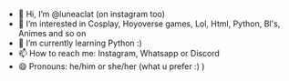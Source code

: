 - 👋 Hi, I’m @luneaclat (on instagram too)
- 👀 I’m interested in Cosplay, Hoyoverse games, Lol, Html, Python, Bl's, Animes and so on
- 🌱 I’m currently learning Python :)
- 📫 How to reach me: Instagram, Whatsapp or Discord
- 😄 Pronouns: he/him or she/her (what u prefer :) )

<!---
luneaclat/luneaclat is a ✨ special ✨ repository because its `README.md` (this file) appears on your GitHub profile.
You can click the Preview link to take a look at your changes.
--->
